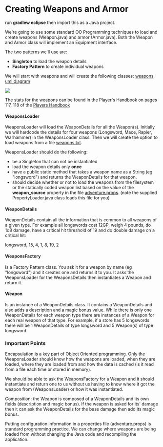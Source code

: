 # Creating Weapons and Armor

run **gradlew eclipse** then import this as a Java project.

We're going to use some standard OO Programming techniques to load and create weapons (Weapon.java) and armor (Armor.java). Both the Weapon and Armor class will implement an Equipment interface.

The two patterns we'll use are:
* **Singleton** to load the weapon details
* **Factory Pattern** to create individual weapons

We will start with weapons and will create the following classes:
[weapons uml diagram](src/main/resources/diagrams/weapons-uml.png)

![](https://github.com/randyzingle/courses/tree/equipment/adventure/src/main/resources/diagrams/weapons-uml.png)

The stats for the weapons can be found in the Player's Handbook on pages 117, 118 of the [Players Handbook](src/main/resources/docs/PlayersHandbook.pdf)

#### WeaponsLoader
WeaponsLoader will load the WeaponDetails for all the Weapon(s). Initially we will hardcode the details for four weapons (Longsword, Mace, Rapier, Warhammer) in the WeaponsLoader class. Then we will create the option to load weapons from a file [weapons.txt](src/main/resources/data/weapons.txt).

WeaponsLoader should do the following:
* be a Singleton that can not be instantiated
* load the weapon details only **once**
* have a public static method that takes a weapon name as a String (eg "longsword") and returns the WeaponDetails for that weapon.
* should decide whether or not to load the weapons from the filesystem or the statically coded weapon list based on the value of the **weapon_source** property in the file [adventure.props](src/main/resources/adventure.props). (note the supplied PropertyLoader.java class loads this file for you)

#### WeaponDetails
WeaponDetails contain all the information that is common to all weapons of a given type. For example all longswords cost 12GP, weigh 4 pounds, do 1d8 damage, have a critical hit threshold of 19 and do double damage on a critical hit:

longsword, 15, 4, 1, 8, 19, 2

#### WeaponsFactory
Is a Factory Pattern class. You ask it for a weapon by name (eg "longsword") and it creates one and returns it to you. It asks the WeaponsLoader for the WeaponsDetails then instantiates a Weapon and return it.

#### Weapon
Is an instance of a WeaponDetails class. It contains a WeaponDetails and also adds a description and a magic bonus value. While there is only one WeaponDetails for each weapon type there are instances of a Weapon for each real weapon of that type. For example, if a store has 5 longswords there will be 1 WeaponDetails of type longsword and 5 Weapon(s) of type longsword.

### Important Points
Encapsulation is a key part of Object Oriented programming. Only the WeaponsLoader should know how the weapons are loaded, when they are loaded, where they are loaded from and how the data is cached (is it read from a file each time or stored in memory).

We should be able to ask the WeaponsFactory for a Weapon and it should instantiate and return one to us without us having to know where it got the weapon from (WeaponsLoader) or how it was instantiated.

Composition: the Weapon is composed of a WeaponDetails and its own fields (description and magic bonus). If the weapon is asked for its' damage then it can ask the WeaponDetails for the base damage then add its magic bonus.

Putting configuration information in a properties file (adventure.props) is standard programming practice. We can change where weapons are being loaded from without changing the Java code and recompiling the application.
